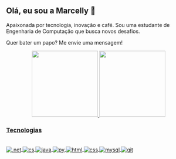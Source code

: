   ## Olá, eu sou a Marcelly 👋

  Apaixonada por tecnologia, inovação e café. Sou uma estudante de Engenharia de Computação que busca novos desafios.

  Quer bater um papo? Me envie uma mensagem!

<div align="center" style="display: inline_block">
  <a href="https://github.com/MarcellyMarsura">
  <img height="180em" src="https://github-readme-stats.vercel.app/api?username=MarcellyMarsura&show_icons=true&theme=midnight-purple&include_all_commits=true&count_private=true"/>
  <img height="180em" src="https://github-readme-stats.vercel.app/api/top-langs/?username=MarcellyMarsura&layout=compact&langs_count=7&theme=midnight-purple"/>
</div>
  
### Tecnologias
  <div style="display: inline_block"><br>
    <a href="https://github.com/MarcellyMarsura">
    <img align="center" alt=".net" src="https://img.shields.io/badge/.NET-512BD4?style=for-the-badge&logo=dotnet&logoColor=white">
    <img align="center" alt="cs" src="https://img.shields.io/badge/C%23-239120?style=for-the-badge&logo=c-sharp&logoColor=white">
    <img align="center" alt="java" src="https://img.shields.io/badge/Java-ED8B00?style=for-the-badge&logo=java&logoColor=white">
    <img align="center" alt="py" src="https://img.shields.io/badge/Python-darkblue?style=for-the-badge&logo=python&logoColor=white">
    <img align="center" alt="html" src="https://img.shields.io/badge/HTML5-E34F26?style=for-the-badge&logo=html5&logoColor=white">
    <img align="center" alt="css" src="https://img.shields.io/badge/CSS3-1572B6?style=for-the-badge&logo=css3&logoColor=white">
    <img align="center" alt="mysql" src="https://img.shields.io/badge/MySQL-005C84?style=for-the-badge&logo=mysql&logoColor=white">
    <img align="center" alt="git" src="https://img.shields.io/badge/GIT-E44C30?style=for-the-badge&logo=git&logoColor=white">
  </div>
